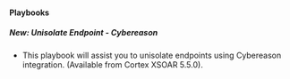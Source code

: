 
#### Playbooks
##### New: Unisolate Endpoint - Cybereason
- This playbook will assist you to unisolate endpoints using Cybereason integration.  (Available from Cortex XSOAR 5.5.0).
